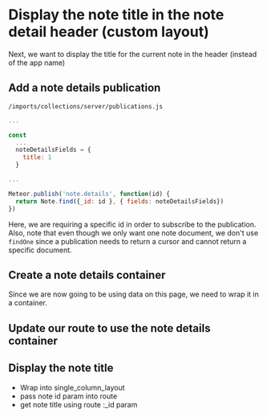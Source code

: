 # Display the note title in the note detail header (custom layout)

Next, we want to display the title for the current note in the header (instead of the app name)

## Add a note details publication

``` /imports/collections/server/publications.js ```

```js
...

const
  ...
  noteDetailsFields = {
    title: 1
  }

...

Meteor.publish('note.details', function(id) {
  return Note.find({_id: id }, { fields: noteDetailsFields})
})
```

Here, we are requiring a specific id in order to subscribe to the publication. Also, note that even though we only want one note document, we don't use  ``` findOne ``` since a publication needs to return a cursor and cannot return a specific document.

## Create a note details container

Since we are now going to be using data on this page, we need to wrap it in a container.  

 ## Update our route to use the note details container
 
 
 ## Display the note title

- Wrap into single_column_layout
- pass note id param into route
- get note title using route :_id param






